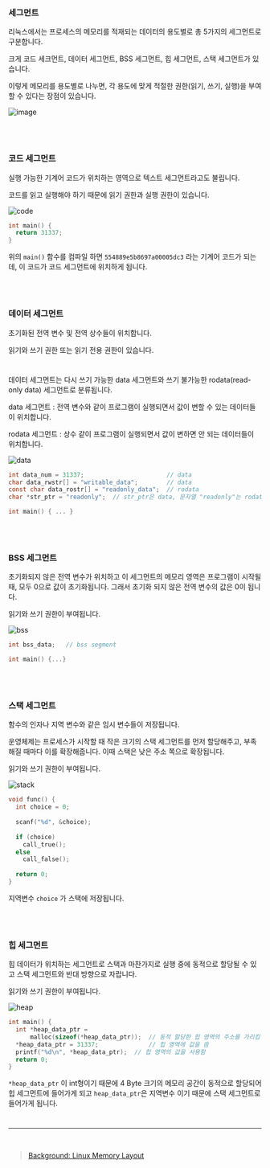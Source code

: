### 세그먼트

리눅스에서는 프로세스의 메모리를 적재되는 데이터의 용도별로 총 5가지의 세그먼트로 구분합니다.

크게 코드 세크먼트, 데이터 세그먼트, BSS 세그먼트, 힙 세그먼트, 스택 세그먼트가 있습니다.

이렇게 메모리를 용도별로 나누면, 각 용도에 맞게 적절한 권한(읽기, 쓰기, 실행)을 부여할 수 있다는 장점이 있습니다.

![image](https://user-images.githubusercontent.com/81484874/196686274-5becd622-4ac6-4e15-adca-d04439b9bd1d.png)



<br>
<br>


### 코드 세그먼트

실행 가능한 기계어 코드가 위치하는 영역으로 텍스트 세그먼트라고도 불립니다.

코드를 읽고 실행해야 하기 때문에 읽기 권한과 실행 권한이 있습니다.

![code](https://user-images.githubusercontent.com/81484874/196691897-27063e57-2a9b-44ec-89de-4fd8e550e530.jpg)

```c
int main() {
  return 31337;
}
```

위의 `main()` 함수를 컴파일 하면 `554889e5b8697a00005dc3` 라는 기계어 코드가 되는데, 이 코드가 코드 세그먼트에 위치하게 됩니다.


<br>
<br>


### 데이터 세그먼트

초기화된 전역 변수 및 전역 상수들이 위치합니다.

읽기와 쓰기 권한 또는 읽기 전용 권한이 있습니다.

#

데이터 세그먼트는 다시 쓰기 가능한 data 세그먼트와 쓰기 불가능한 rodata(read-only data) 세그먼트로 분류됩니다.

data 세그먼트 : 전역 변수와 같이 프로그램이 실행되면서 값이 변할 수 있는 데이터들이 위치합니다.

rodata 세그먼트 : 상수 같이 프로그램이 실행되면서 값이 변하면 안 되는 데이터들이 위치합니다.

![data](https://user-images.githubusercontent.com/81484874/196692462-f406bfcb-22b1-4f46-967a-a3cc04125dca.jpg)

```c
int data_num = 31337;                       // data
char data_rwstr[] = "writable_data";        // data
const char data_rostr[] = "readonly_data";  // rodata
char *str_ptr = "readonly";  // str_ptr은 data, 문자열 "readonly"는 rodata

int main() { ... }
```


<br>
<br>


### BSS 세그먼트

초기화되지 않은 전역 변수가 위치하고 이 세그먼트의 메모리 영역은 프로그램이 시작될 때, 모두 0으로 값이 초기화됩니다. 그래서 초기화 되지 않은 전역 변수의 값은 0이 됩니다.

읽기와 쓰기 권한이 부여됩니다.

![bss](https://user-images.githubusercontent.com/81484874/196692698-36358ace-a4d0-46cd-9ad8-ebfa54809609.jpg)

```c
int bss_data;	// bss segment

int main() {...}
```


<br>
<br>


### 스택 세그먼트

함수의 인자나 지역 변수와 같은 임시 변수들이 저장됩니다.

운영체제는 프로세스가 시작할 때 작은 크기의 스택 세그먼트를 먼저 할당해주고, 부족해질 때마다 이를 확장해줍니다. 이때 스택은 낮은 주소 쪽으로 확장됩니다.

읽기와 쓰기 권한이 부여됩니다.

![stack](https://user-images.githubusercontent.com/81484874/196692955-b3b8d055-7126-4c52-b3ab-62aa68e8b249.jpg)

```c
void func() {
  int choice = 0;
  
  scanf("%d", &choice);
  
  if (choice)
    call_true();
  else
    call_false();
    
  return 0;
}
```

지역변수 `choice` 가 스택에 저장됩니다.


<br>
<br>


### 힙 세그먼트

힙 데이터가 위치하는 세그먼트로 스택과 마찬가지로 실행 중에 동적으로 할당될 수 있고 스택 세그먼트와 반대 방향으로 자랍니다.

읽기와 쓰기 권한이 부여됩니다.

![heap](https://user-images.githubusercontent.com/81484874/196693699-9e8bc817-b17d-4858-a604-f170fea28fce.jpg)

```c
int main() {
  int *heap_data_ptr =
      malloc(sizeof(*heap_data_ptr));  // 동적 할당한 힙 영역의 주소를 가리킴
  *heap_data_ptr = 31337;              // 힙 영역에 값을 씀
  printf("%d\n", *heap_data_ptr);  // 힙 영역의 값을 사용함
  return 0;
}
```

`*heap_data_ptr` 이 int형이기 때문에 4 Byte 크기의 메모리 공간이 동적으로 할당되어 힙 세그먼트에 들어가게 되고 `heap_data_ptr`은 지역변수 이기 때문에 스택 세그먼트로 들어가게 됩니다.

#
---

<br>

> [Background: Linux Memory Layout
](https://dreamhack.io/lecture/courses/52)

